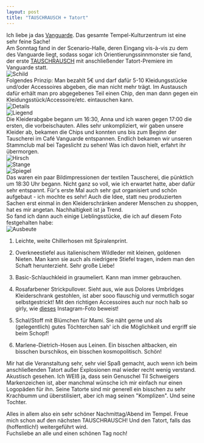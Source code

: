 ```yaml
---
layout: post
title: "TAUSCHRAUSCH + Tatort"
---
```


Ich liebe ja das [Vanguarde](http://vanguar.de/). Das gesamte Tempel-Kulturzentrum ist eine sehr feine Sache!  
Am Sonntag fand in der Scenario-Halle, deren Eingang vis-à-vis zu dem des Vanguarde liegt, sodass sogar ich Orientierungssinnmonster sie fand, der erste [TAUSCHRAUSCH](https://www.facebook.com/events/1398450730417073/?fref=ts) mit anschließender Tatort-Premiere im Vanguarde statt.  
![Schild](http://farm4.staticflickr.com/3087/13069115963_8497b15b3f_c.jpg)  
Folgendes Prinzip: Man bezahlt 5€ und darf dafür 5-10 Kleidungsstücke und/oder Accessoires abgeben, die man nicht mehr trägt. Im Austausch dafür erhält man pro abgegebenes Teil einen Chip, den man dann gegen ein Kleidungsstück/Accessoire/etc. eintauschen kann.  
![Details](http://farm8.staticflickr.com/7444/13068995425_92d1903842_c.jpg)  
![Liegend](http://farm3.staticflickr.com/2567/13069111173_46200d2287_c.jpg)  
Die Kleiderabgabe begann um 16:30, Anna und ich waren gegen 17:00 die ersten, die vorbeischauten. Alles sehr unkompliziert, wir gaben unsere Kleider ab, bekamen die Chips und konnten uns bis zum Beginn der Tauscherei im Café Vanguarde entspannen. Endlich bekamen wir unseren Stammclub mal bei Tageslicht zu sehen! Was ich davon hielt, erfahrt ihr übermorgen.  
![Hirsch](http://farm3.staticflickr.com/2300/13069311264_f62f20919d_c.jpg)  
![Stange](http://farm4.staticflickr.com/3233/13069102953_1270178de9_c.jpg)  
![Spiegel](http://farm4.staticflickr.com/3820/13068982885_4dc045e866_c.jpg)  
Das waren ein paar Bildimpressionen der textilen Tauscherei, die pünktlich um 18:30 Uhr begann. Nicht ganz so voll, wie ich erwartet hatte, aber dafür sehr entspannt. Für's erste Mal auch sehr gut organisiert und schön aufgebaut - ich mochte es sehr! Auch die Idee, statt neu produzierten Sachen erst einmal in den Kleiderschränken anderer Menschen zu shoppen, hat es mir angetan. Nachhaltigkeit ist ja Trend.  
So fand ich dann auch einige Lieblingsstücke, die ich auf diesem Foto festgehalten habe:  
![Ausbeute](http://farm8.staticflickr.com/7297/13081348524_d504b359a8_c.jpg)  

1. Leichte, weite Chillerhosen mit Spiralenprint.  

2. Overkneestiefel aus italienischem Wildleder mit kleinen, goldenen Nieten. Man kann sie auch als niedrigere Stiefel tragen, indem man den Schaft herunterzieht. Sehr große Liebe! 

3. Basic-Schlauchkleid in graumeliert. Kann man immer gebrauchen.

4. Rosafarbener Strickpullover. Sieht aus, wie aus Dolores Umbridges Kleiderschrank gestohlen, ist aber sooo flauschig und vermutlich sogar selbstgestrickt! Mit den richtigen Accessoires auch nur noch halb so girly, wie [dieses](http://instagram.com/p/lVW_gfmaIB/) Instagram-Foto beweist!  

5. Schal/Stoff mit Blümchen für Mami. Sie näht gerne und als (gelegentlich) gutes Töchterchen sah' ich die Möglichkeit und ergriff sie beim Schopf!  

6. Marlene-Dietrich-Hosen aus Leinen. Ein bisschen altbacken, ein bisschen burschikos, ein bisschen kosmopolitisch. Schön!  

Mir hat die Veranstaltung sehr, sehr viel Spaß gemacht, auch wenn ich beim anschließenden Tatort außer Explosionen mal wieder recht wenig verstand. Akustisch gesehen. Ich WEIß ja, dass sein Genuschel Til Schweigers Markenzeichen ist, aber manchmal wünsche ich mir einfach nur einen Logopäden für ihn. Seine Tatorte sind mir generell ein bisschen zu sehr Krachbumm und überstilisiert, aber ich mag seinen "Komplizen". Und seine Tochter.  

Alles in allem also ein sehr schöner Nachmittag/Abend im Tempel. Freue mich schon auf den nächsten TAUSCHRAUSCH! Und den Tatort, falls das (hoffentlich!) weitergeführt wird.  
Fuchsliebe an alle und einen schönen Tag noch!